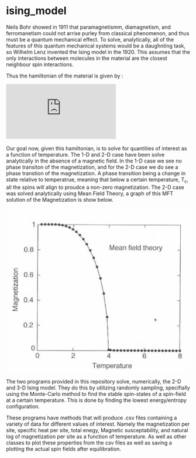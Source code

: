 # ising_model
  Neils Bohr showed in 1911 that paramagnetismm, diamagnetism, and ferromanetism could not arrise purley from classical phenomenon, and thus must be a quantum mechanical effect. To solve, analytically, all of the features of this quantum mechanical systems would be a daughnting task, so Wilhelm Lenz invented the Ising model in the 1920. This assumes that the only interactions between molecules in the material are the closest neighbour spin interactions. 

Thus the hamiltonian of the material is given by :
  
![Ising Model Hamiltonian](https://latex.codecogs.com/gif.latex?H%20%3D%20-J%20%5Csum_%7B%5Clangle%20i%2Cj%20%5Crangle%7D%5EN%20s_i%20s_j%20-%20%5Cmu%20H%20%5Csum_i%5EN%20s_i%20%3D%20E)

  Our goal now, given this hamiltonian, is to solve for quantities of interest as a function of temperature. The 1-D and 2-D case have been solve analytically in the absence of a magnetic field. In the 1-D case we see no phase transiton of the magnetization, and for the 2-D case we do see a phase transtion of the magnetization. A phase transition being a change in state relative to temperatrue, meaning that below a certain temperature, T<sub>c</sub>, all the spins will align to proudce a non-zero magnetization. The 2-D case was solved analytically using Mean Field Theory, a graph of this MFT solution of the Magnetization is show below.

![Mean Field Theory Magnetization for the 2-D Ising Model](https://github.com/Zach-Robertson19/ising_model/blob/read_me_update/images/meanfield.jpg)

  The two programs provided in this repository solve, numerically, the 2-D and 3-D Ising model. They do this by utilizing randomly sampling, specifially using the Monte-Carlo method to find the stable spin-states of a spin-field at a certain temperature. This is done by finding the lowest energy/entropy configuration. 
  
  These programs have methods that will produce .csv files containing a variety of data for different values of interest. Namely the magnetization per site, specific heat per site, total enegy, Magnetic susceptability, and natural log of magnetization per site as a function of temperature. As well as other classes to plot these properties from the csv files as well as saving a plotting the actual spin fields after equilibration.
